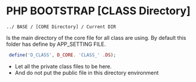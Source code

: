 # PHP BOOTSTRAP [CLASS Directory]

```
../ BASE / [CORE Directory] / Current DIR
```
Is the main directory of the core file for all class are using. By default this folder has define by APP_SETTING FILE.

```php
 define('D_CLASS', D_CORE. 'CLASS_' .DS);
```

  - Let all the private class files to be here.
  - And do not put the public file in this directory environment